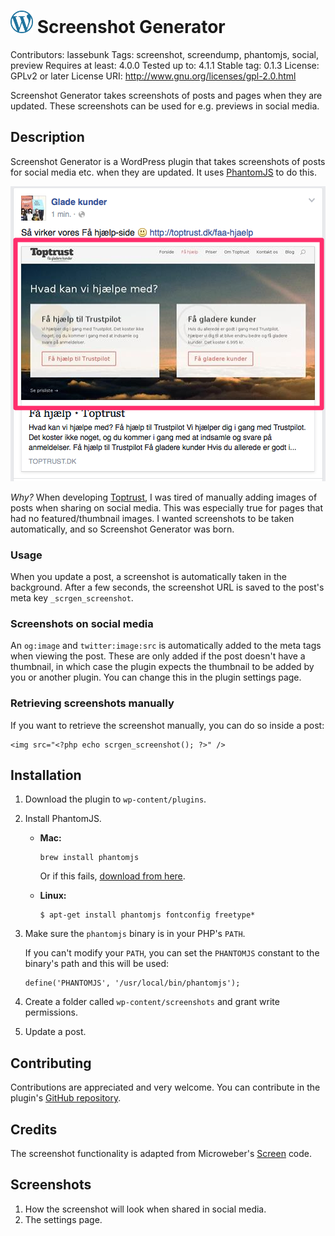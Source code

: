 # <img src="https://raw.githubusercontent.com/lassebunk/screenshot-generator/master/img/wordpress-logo.png" width="36" height="36" /> Screenshot Generator
Contributors: lassebunk
Tags: screenshot, screendump, phantomjs, social, preview
Requires at least: 4.0.0
Tested up to: 4.1.1
Stable tag: 0.1.3
License: GPLv2 or later
License URI: http://www.gnu.org/licenses/gpl-2.0.html

Screenshot Generator takes screenshots of posts and pages when they are updated. These screenshots can be used for e.g. previews in social media.

## Description

Screenshot Generator is a WordPress plugin that takes screenshots of posts for social media etc. when they are updated.
It uses [PhantomJS](http://phantomjs.org/) to do this.

![Screenshot](https://raw.githubusercontent.com/lassebunk/screenshot-generator/master/assets/screenshot-1.png)

*Why?* When developing [Toptrust](http://toptrust.dk), I was tired of manually adding images of posts
when sharing on social media. This was especially true for pages that had no featured/thumbnail images.
I wanted screenshots to be taken automatically, and so Screenshot Generator was born.

### Usage

When you update a post, a screenshot is automatically taken in the background.
After a few seconds, the screenshot URL is saved to the post's meta key
`_scrgen_screenshot`.

### Screenshots on social media 

An `og:image` and `twitter:image:src` is automatically added to the meta tags
when viewing the post. These are only added if the post doesn't have a
thumbnail, in which case the plugin expects the thumbnail to be added by
you or another plugin. You can change this in the plugin settings page.

### Retrieving screenshots manually 

If you want to retrieve the screenshot manually, you can do so inside a post:

```
<img src="<?php echo scrgen_screenshot(); ?>" />
```

## Installation

1. Download the plugin to `wp-content/plugins`.
2. Install PhantomJS.
   * **Mac:**

     ```
     brew install phantomjs
     ```

     Or if this fails, [download from here](https://github.com/eugene1g/phantomjs/releases).
   * **Linux:**

     ```
     $ apt-get install phantomjs fontconfig freetype*
     ```

3. Make sure the `phantomjs` binary is in your PHP's `PATH`.

   If you can't modify your `PATH`, you can set the `PHANTOMJS` constant to the
   binary's path and this will be used:

   ```
   define('PHANTOMJS', '/usr/local/bin/phantomjs');
   ```

4. Create a folder called `wp-content/screenshots` and grant write permissions.

5. Update a post.

## Contributing

Contributions are appreciated and very welcome. You can contribute in the
plugin's [GitHub repository](https://github.com/lassebunk/screenshot-generator).

## Credits

The screenshot functionality is adapted from Microweber's
[Screen](https://github.com/microweber/screen) code.

## Screenshots

1. How the screenshot will look when shared in social media.
2. The settings page.
